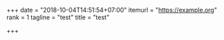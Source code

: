 +++
date = "2018-10-04T14:51:54+07:00"
itemurl = "https://example.org"
rank = 1
tagline = "test"
title = "test"

+++
